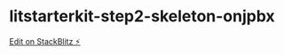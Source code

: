 # litstarterkit-step2-skeleton-onjpbx

[Edit on StackBlitz ⚡️](https://stackblitz.com/edit/litstarterkit-step2-skeleton-onjpbx)